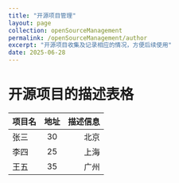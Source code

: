 ```yaml
---
title: "开源项目管理"
layout: page
collection: openSourceManagement
permalink: /openSourceManagement/author
excerpt: "开源项目收集及记录相应的情况，方便后续使用"
date: 2025-06-28
---
```



开源项目的描述表格
======

| 项目名 | 地址 | 描述信息 |
|:---|:---:|---:|
| 张三 | 30 | 北京 |
| 李四 | 25 | 上海 |
| 王五 | 35 | 广州 |